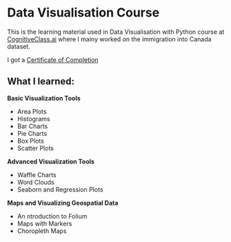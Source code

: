 # Data Visualisation Course
This is the learning material used in Data Visualisation with Python course at [CognitiveClass.ai](https://courses.cognitiveclass.ai/courses/)
where I mainy worked on the immigration into Canada dataset.

I got a [Certificate of Completion](https://www.linkedin.com/in/paulonteri/)

## What I learned:

**Basic Visualization Tools**
- Area Plots
- Histograms
- Bar Charts
- Pie Charts
- Box Plots
- Scatter Plots

**Advanced Visualization Tools**
- Waffle Charts
- Word Clouds
- Seaborn and Regression Plots

**Maps and Visualizing Geospatial Data**
- An ntroduction to Folium
- Maps with Markers
- Choropleth Maps
